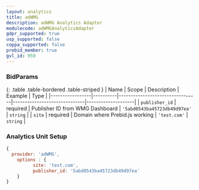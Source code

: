 ```yaml
---
layout: analytics
title: adWMG
description: adWMG Analytics Adapter
modulecode: adWMGAnalyticsAdapter
gdpr_supported: true
usp_supported: false
coppa_supported: false
prebid_member: true
gvl_id: 959
---
```


### BidParams
{: .table .table-bordered .table-striped }
| Name            | Scope    | Description                     | Example                      | Type               |
|-----------------|----------|---------------------------------|------------------------------|--------------------|
| `publisher_id`  | required | Publisher ID from WMG Dashboard | `'5abd0543ba45723db49d97ea'` | `string`           |
| `site`          | required | Domain where Prebid.js working  | `'test.com'`                 | `string`           |


### Analytics Unit Setup
```javascript
{
  provider: 'adWMG',
    options : {
          site: 'test.com',
          publisher_id: '5abd0543ba45723db49d97ea'
    }
}
```
